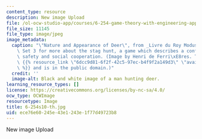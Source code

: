 ```yaml
---
content_type: resource
description: New image Upload
file: /ol-ocw-studio-app/courses/6-254-game-theory-with-engineering-applications-spring-2010/ece76e60245e43e1243e1f77d49723b8_6-254s10-th.jpg
file_size: 11145
file_type: image/jpeg
image_metadata:
  caption: "\"Nature and Appearance of Deer\", from _Livre du Roy Modus_. See Problem\
    \ Set 3 for more about the stag hunt, a game which describes a conflict between\
    \ safety and social cooperation. (Image by Henri de Ferri\xE8res. The image is\
    \ {{% resource_link \"6dcc9d81-6f2f-42c5-97ec-b4f9f2a149d3\" \"available at Wikipedia\"\
    \ %}} and is in the public domain.)"
  credit: ''
  image-alt: Black and white image of a man hunting deer.
learning_resource_types: []
license: https://creativecommons.org/licenses/by-nc-sa/4.0/
ocw_type: OCWImage
resourcetype: Image
title: 6-254s10-th.jpg
uid: ece76e60-245e-43e1-243e-1f77d49723b8
---
```

New image Upload